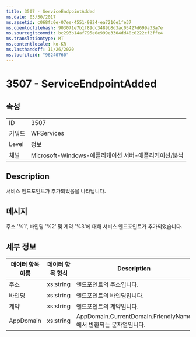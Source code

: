 ```yaml
---
title: 3507 - ServiceEndpointAdded
ms.date: 03/30/2017
ms.assetid: c068fc0e-07ee-4551-9824-ea7216e1fe37
ms.openlocfilehash: 903071e7b1f89dc3489b8d3ac05427d699a33a7e
ms.sourcegitcommit: bc293b14af795e0e999e3304dd40c0222cf2ffe4
ms.translationtype: MT
ms.contentlocale: ko-KR
ms.lasthandoff: 11/26/2020
ms.locfileid: "96240760"
---
```

# <a name="3507---serviceendpointadded"></a>3507 - ServiceEndpointAdded

## <a name="properties"></a>속성  
  
|||  
|-|-|  
|ID|3507|  
|키워드|WFServices|  
|Level|정보|  
|채널|Microsoft-Windows-애플리케이션 서버-애플리케이션/분석|  
  
## <a name="description"></a>Description  

 서비스 엔드포인트가 추가되었음을 나타냅니다.  
  
## <a name="message"></a>메시지  

 주소 '%1', 바인딩 '%2' 및 계약 '%3'에 대해 서비스 엔드포인트가 추가되었습니다.  
  
## <a name="details"></a>세부 정보  
  
|데이터 항목 이름|데이터 항목 형식|Description|  
|--------------------|--------------------|-----------------|  
|주소|xs:string|엔드포인트의 주소입니다.|  
|바인딩|xs:string|엔드포인트의 바인딩입니다.|  
|계약|xs:string|엔드포인트의 계약입니다.|  
|AppDomain|xs:string|AppDomain.CurrentDomain.FriendlyName에서 반환되는 문자열입니다.|
